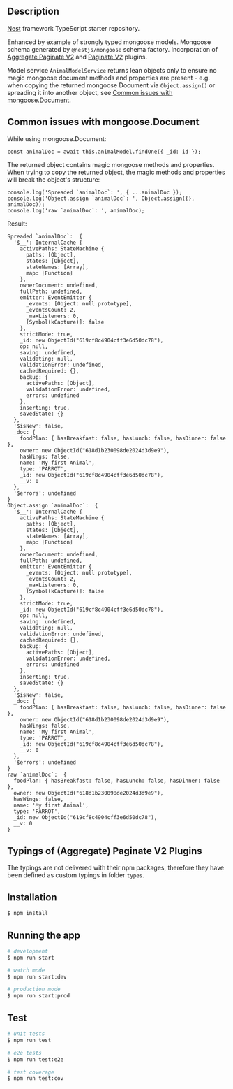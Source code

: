 ## Description

[Nest](https://github.com/nestjs/nest) framework TypeScript starter repository.

Enhanced by example of strongly typed mongoose models. Mongoose schema generated by `@nestjs/mongoose` schema factory. Incorporation of [Aggregate Paginate V2](https://github.com/aravindnc/mongoose-aggregate-paginate-v2) and [Paginate V2](https://github.com/aravindnc/mongoose-paginate-v2) plugins.

Model service `AnimalModelService` returns lean objects only to ensure no magic mongoose document methods and properties are present - e.g. when copying the returned mongoose Document via `Object.assign()` or spreading it into another object, see [Common issues with mongoose.Document](#common-issues-with-mongoosedocument).

## Common issues with mongoose.Document

While using mongoose.Document:

```
const animalDoc = await this.animalModel.findOne({ _id: id });
```

The returned object contains magic mongoose methods and properties. When trying to copy the returned object, the magic methods and properties will break the object's structure:

```
console.log('Spreaded `animalDoc`: ', { ...animalDoc });
console.log('Object.assign `animalDoc`: ', Object.assign({}, animalDoc));
console.log('raw `animalDoc`: ', animalDoc);
```

Result:

```
Spreaded `animalDoc`:  {
  '$__': InternalCache {
    activePaths: StateMachine {
      paths: [Object],
      states: [Object],
      stateNames: [Array],
      map: [Function]
    },
    ownerDocument: undefined,
    fullPath: undefined,
    emitter: EventEmitter {
      _events: [Object: null prototype],
      _eventsCount: 2,
      _maxListeners: 0,
      [Symbol(kCapture)]: false
    },
    strictMode: true,
    _id: new ObjectId("619cf8c4904cff3e6d50dc78"),
    op: null,
    saving: undefined,
    validating: null,
    validationError: undefined,
    cachedRequired: {},
    backup: {
      activePaths: [Object],
      validationError: undefined,
      errors: undefined
    },
    inserting: true,
    savedState: {}
  },
  '$isNew': false,
  _doc: {
    foodPlan: { hasBreakfast: false, hasLunch: false, hasDinner: false },
    owner: new ObjectId("618d1b230098de2024d3d9e9"),
    hasWings: false,
    name: 'My first Animal',
    type: 'PARROT',
    _id: new ObjectId("619cf8c4904cff3e6d50dc78"),
    __v: 0
  },
  '$errors': undefined
}
Object.assign `animalDoc`:  {
  '$__': InternalCache {
    activePaths: StateMachine {
      paths: [Object],
      states: [Object],
      stateNames: [Array],
      map: [Function]
    },
    ownerDocument: undefined,
    fullPath: undefined,
    emitter: EventEmitter {
      _events: [Object: null prototype],
      _eventsCount: 2,
      _maxListeners: 0,
      [Symbol(kCapture)]: false
    },
    strictMode: true,
    _id: new ObjectId("619cf8c4904cff3e6d50dc78"),
    op: null,
    saving: undefined,
    validating: null,
    validationError: undefined,
    cachedRequired: {},
    backup: {
      activePaths: [Object],
      validationError: undefined,
      errors: undefined
    },
    inserting: true,
    savedState: {}
  },
  '$isNew': false,
  _doc: {
    foodPlan: { hasBreakfast: false, hasLunch: false, hasDinner: false },
    owner: new ObjectId("618d1b230098de2024d3d9e9"),
    hasWings: false,
    name: 'My first Animal',
    type: 'PARROT',
    _id: new ObjectId("619cf8c4904cff3e6d50dc78"),
    __v: 0
  },
  '$errors': undefined
}
raw `animalDoc`:  {
  foodPlan: { hasBreakfast: false, hasLunch: false, hasDinner: false },
  owner: new ObjectId("618d1b230098de2024d3d9e9"),
  hasWings: false,
  name: 'My first Animal',
  type: 'PARROT',
  _id: new ObjectId("619cf8c4904cff3e6d50dc78"),
  __v: 0
}
```

## Typings of (Aggregate) Paginate V2 Plugins

The typings are not delivered with their npm packages, therefore they have been defined as custom typings in folder `types`.

## Installation

```bash
$ npm install
```

## Running the app

```bash
# development
$ npm run start

# watch mode
$ npm run start:dev

# production mode
$ npm run start:prod
```

## Test

```bash
# unit tests
$ npm run test

# e2e tests
$ npm run test:e2e

# test coverage
$ npm run test:cov
```
